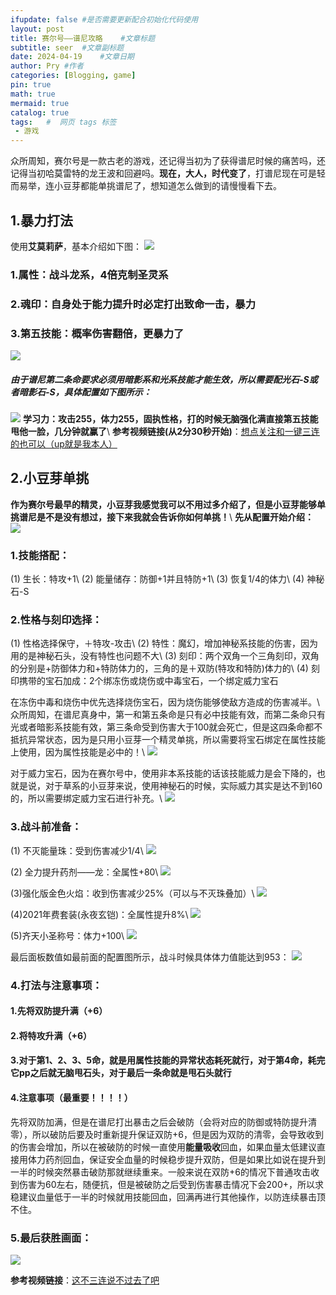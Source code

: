 ```yaml
---
ifupdate: false #是否需要更新配合初始化代码使用
layout: post     
title: 赛尔号——谱尼攻略	#文章标题
subtitle: seer	#文章副标题
date: 2024-04-19	#文章日期
author: Pry	#作者
categories: [Blogging, game]
pin: true
math: true
mermaid: true
catalog: true	
tags:	#  网页 tags 标签
 - 游戏
---
```

众所周知，赛尔号是一款古老的游戏，还记得当初为了获得谱尼时候的痛苦吗，还记得当初哈莫雷特的龙王波和回避吗。**现在，大人，时代变了**，打谱尼现在可是轻而易举，连小豆芽都能单挑谱尼了，想知道怎么做到的请慢慢看下去。

## 1.暴力打法
使用**艾莫莉萨**，基本介绍如下图：
![](img/emls.png)
### 1.属性：战斗龙系，4倍克制圣灵系
### 2.魂印：自身处于能力提升时必定打出致命一击，暴力
### 3.第五技能：概率伤害翻倍，更暴力了
![](img/emls_5.png)

##### 由于谱尼第二条命要求必须用暗影系和光系技能才能生效，所以需要配光石-S或者暗影石-S，具体配置如下图所示：
![](img/emls_pz.png)
**学习力：攻击255，体力255，固执性格，打的时候无脑强化满直接第五技能甩他一脸，几分钟就赢了**\\
**参考视频链接(从2分30秒开始)**：[想点关注和一键三连的也可以（up就是我本人）](https://www.bilibili.com/video/BV1CM4y1T7bv/?vd_source=215d2e97e6988d4a485c53ccd2040a23)

## 2.小豆芽单挑
**作为赛尔号最早的精灵，小豆芽我感觉我可以不用过多介绍了，但是小豆芽能够单挑谱尼是不是没有想过，接下来我就会告诉你如何单挑！**\\
**先从配置开始介绍：**
![](img/xdy.png)
### 1.技能搭配：
(1) 生长：特攻+1\\
(2) 能量储存：防御+1并且特防+1\\
(3) 恢复1/4的体力\\
(4) 神秘石-S

### 2.性格与刻印选择：
(1) 性格选择保守，＋特攻-攻击\\
(2) 特性：魔幻，增加神秘系技能的伤害，因为用的是神秘石头，没有特性也问题不大\\
(3) 刻印：两个双角一个三角刻印，双角的分别是+防御体力和+特防体力的，三角的是＋双防(特攻和特防)体力的\\
(4) 刻印携带的宝石加成：2个绑冻伤或烧伤或中毒宝石，一个绑定威力宝石

在冻伤中毒和烧伤中优先选择烧伤宝石，因为烧伤能够使敌方造成的伤害减半。\\
众所周知，在谱尼真身中，第一和第五条命是只有必中技能有效，而第二条命只有光或者暗影系技能有效，第三条命受到伤害大于100就会死亡，但是这四条命都不抵抗异常状态，因为是只用小豆芽一个精灵单挑，所以需要将宝石绑定在属性技能上使用，因为属性技能是必中的！\\
![](img/xdy_1.png)


对于威力宝石，因为在赛尔号中，使用非本系技能的话该技能威力是会下降的，也就是说，对于草系的小豆芽来说，使用神秘石的时候，实际威力其实是达不到160的，所以需要绑定威力宝石进行补充。\\
![](img/xdy_2.png)


### 3.战斗前准备：
(1) 不灭能量珠：受到伤害减少1/4\\
![](img/bm.png)

(2) 全力提升药剂——龙：全属性+80\\
![](img/ly.png)

(3)强化版金色火焰：收到伤害减少25%（可以与不灭珠叠加）\\
![](img/jh.png)

(4)2021年费套装(永夜玄铠)：全属性提升8%\\
![](img/yyxk.png)

(5)齐天小圣称号：体力+100\\
![](img/qtxs.png)

最后面板数值如最前面的配置图所示，战斗时候具体体力值能达到953：
![](img/xdy_3.png)

### 4.打法与注意事项：

#### 1.先将双防提升满（+6）

#### 2.将特攻升满（+6）

#### 3.对于第1、2、3、5命，就是用属性技能的异常状态耗死就行，对于第4命，耗完它pp之后就无脑甩石头，对于最后一条命就是甩石头就行

#### 4.注意事项（最重要！！！！）

先将双防加满，但是在谱尼打出暴击之后会破防（会将对应的防御或特防提升清零），所以破防后要及时重新提升保证双防+6，但是因为双防的清零，会导致收到的伤害会增加，所以在被破防的时候一直使用**能量吸收**回血，如果血量太低建议直接用体力药剂回血，保证安全血量的时候稳步提升双防，但是如果比如说在提升到一半的时候突然暴击破防那就继续重来。一般来说在双防+6的情况下普通攻击收到伤害为60左右，随便抗，但是被破防之后受到伤害暴击情况下会200+，所以求稳建议血量低于一半的时候就用技能回血，回满再进行其他操作，以防连续暴击顶不住。

### 5.最后获胜画面：
![](img/xdy_4.png)


**参考视频链接**：[这不三连说不过去了吧](https://www.bilibili.com/video/BV1vf4y157tc/?vd_source=215d2e97e6988d4a485c53ccd2040a23)